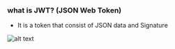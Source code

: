 ### what is JWT? (JSON Web Token)
- It is a token that consist of JSON data and Signature

![alt text](./uploads/Untitled.jpg)
